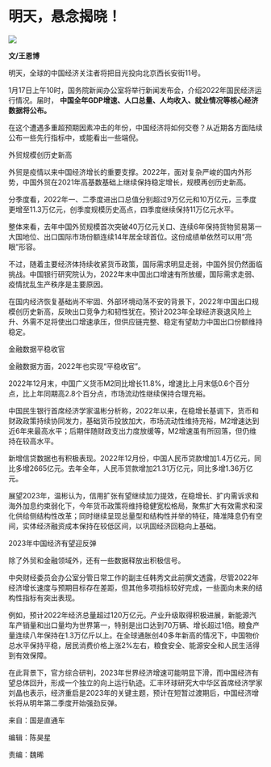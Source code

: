 # 明天，悬念揭晓！

![](https://inews.gtimg.com/news_bt/Od2DqJoOFxoV9WF9n2x-dOv_8WSYbbs3SVxWqdUI6jTPsAA/1000)

**文/王恩博**

明天，全球的中国经济关注者将把目光投向北京西长安街11号。

1月17日上午10时，国务院新闻办公室将举行新闻发布会，介绍2022年国民经济运行情况。届时，
**中国全年GDP增速、人口总量、人均收入、就业情况等核心经济数据将公布。**

在这个遭遇多重超预期因素冲击的年份，中国经济将如何交卷？从近期各方面陆续公布一些先行指标中，或能看出一些端倪。

外贸规模创历史新高

外贸是疫情以来中国经济增长的重要支撑。2022年，面对复杂严峻的国内外形势，中国外贸在2021年高基数基础上继续保持稳定增长，规模再创历史新高。

分季度看，2022年一、二季度进出口总值分别超过9万亿元和10万亿元，三季度更增至11.3万亿元，创季度规模历史高点，四季度继续保持11万亿元水平。

整体来看，去年中国外贸规模首次突破40万亿元关口、连续6年保持货物贸易第一大国地位、出口国际市场份额连续14年居全球首位。这份成绩单依然可以用“亮眼”形容。

不过，随着主要经济体持续收紧货币政策，国际需求明显走弱，中国外贸仍然面临挑战。中国银行研究院认为，2022年末中国出口增速有所放缓，国际需求走弱、疫情扰乱生产秩序是主要原因。

在国内经济恢复基础尚不牢固、外部环境动荡不安的背景下，2022年中国出口规模创历史新高，反映出口竞争力和韧性犹在。预计2023年全球经济衰退风险上升、外需不足将使出口增速承压，但供应链完整、稳定有望助力中国出口份额维持稳定。

金融数据平稳收官

金融数据方面，2022年也实现“平稳收官”。

2022年12月末，中国广义货币M2同比增长11.8%，增速比上月末低0.6个百分点，比上年同期高2.8个百分点，市场流动性继续保持合理充裕。

中国民生银行首席经济学家温彬分析称，2022年以来，在稳增长基调下，货币和财政政策持续协同发力，基础货币投放加大，市场流动性维持充裕，M2增速达到近6年来最高水平；后期伴随财政支出力度放缓等，M2增速虽有所回落，但仍维持在较高水平。

新增信贷数据也有积极表现。2022年12月份，中国人民币贷款增加1.4万亿元，同比多增2665亿元。去年全年，人民币贷款增加21.31万亿元，同比多增1.36万亿元。

展望2023年，温彬认为，信用扩张有望继续加力提效，在稳增长、扩内需诉求和海外加息约束弱化下，今年货币政策将维持稳健宽松格局，聚焦扩大有效需求和深化供给侧结构性改革；同时继续呈现总量型和结构性并举的特征，降准降息仍有空间，实体经济融资成本保持在较低区间，以巩固经济回稳向上基础。

2023年中国经济有望迎反弹

除了外贸和金融领域外，还有一些数据释放出积极信号。

中央财经委员会办公室分管日常工作的副主任韩秀文此前撰文透露，尽管2022年经济增长速度与预期目标存在差距，但其他多项指标较好完成，一些面向未来的结构性指标有突出表现。

例如，预计2022年经济总量超过120万亿元。产业升级取得积极进展，新能源汽车产销量和出口量均为世界第一，特别是出口达到70万辆、增长超过1倍。粮食产量连续八年保持在1.3万亿斤以上。在全球通胀创40多年新高的情况下，中国物价总水平保持平稳，居民消费价格上涨2%左右，粮食安全、能源安全和人民生活得到有效保障。

在此背景下，官方综合研判，2023年世界经济增速可能明显下滑，而中国经济有望总体回升，形成一个独立的向上运行轨迹。汇丰环球研究大中华区首席经济学家刘晶也表示，经济重启是2023年的关键主题，预计在短暂过渡期后，中国经济增长将从明年第二季度开始强劲反弹。

来自：国是直通车

编辑：陈昊星

责编：魏晞

